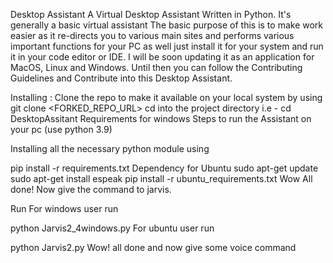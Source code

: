 Desktop Assistant
A Virtual Desktop Assistant Written in Python.
It's generally a basic virtual assistant The basic purpose of this is to make work easier as it re-directs you to various main sites and performs various important functions for your PC as well just install it for your system and run it in your code editor or IDE. I will be soon updating it as an application for MacOS, Linux and Windows. Until then you can follow the Contributing Guidelines and Contribute into this Desktop Assistant.

Installing :
Clone the repo to make it available on your local system by using git clone <FORKED_REPO_URL>
cd into the project directory i.e - cd DesktopAssitant
Requirements for windows
Steps to run the Assistant on your pc (use python 3.9)

Installing all the necessary python module using

pip install -r requirements.txt
Dependency for Ubuntu
sudo apt-get update
sudo apt-get install espeak
pip install -r ubuntu_requirements.txt
Wow All done! Now give the command to jarvis.

Run
For windows user run

python Jarvis2_4windows.py
For ubuntu user run

python Jarvis2.py
Wow! all done and now give some voice command
